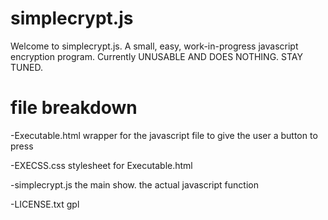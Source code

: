 # simplecrypt.js
Welcome to simplecrypt.js. A small, easy, work-in-progress javascript encryption program. 
Currently UNUSABLE AND DOES NOTHING. STAY TUNED.

# file breakdown
-Executable.html
	wrapper for the javascript file to give the user a button to press

-EXECSS.css
	stylesheet for Executable.html

-simplecrypt.js
	the main show. the actual javascript function

-LICENSE.txt
	gpl